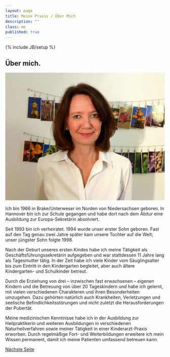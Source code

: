 ```yaml
---
layout: page
title: Meine Praxis / Über Mich
description: ""
class: me
published: true
---
```


{% include JB/setup %}

## Über mich.

![Ich.](/assets/images/ich.jpg)

Ich bin 1966 in Brake/Unterweser im Norden von  Niedersachsen geboren. In Hannover bin ich zur Schule gegangen und habe dort nach dem Abitur eine Ausbildung zur Europa-Sekretärin absolviert. 

Seit 1993 bin ich verheiratet. 1994 wurde unser erster Sohn geboren. Fast auf den Tag genau zwei Jahre später kam unsere Tochter auf die Welt; unser jüngster Sohn folgte 1998. 

Nach der Geburt unseres ersten Kindes habe ich meine Tätigkeit als Geschäftsführungssekretärin aufgegeben und war stattdessen 11 Jahre lang als Tagesmutter tätig. In der Zeit habe ich viele Kinder vom Säuglingsalter bis zum Eintritt in den Kindergarten begleitet, aber auch ältere Kindergarten- und Schulkinder betreut.  

Durch die Erziehung von drei – inzwischen fast erwachsenen – eigenen Kindern und die Betreuung von über 20 Tageskindern  und  habe ich gelernt, mit vielen verschiedenen Charakteren und ihren Besonderheiten umzugehen. Dazu gehörten natürlich auch Krankheiten, Verletzungen und  seelische Befindlichkeitsstörungen und nicht zuletzt die Herausforderungen der Pubertät. 

Meine medizinischen Kenntnisse habe ich in der Ausbildung zur Heilpraktikerin und weiteren Ausbildungen in verschiedenen Naturheilverfahren sowie meiner Tätigkeit in einer Kinderarzt-Praxis erworben. Durch regelmäßige Fort- und Weiterbildungen erweitere ich mein Wissen permanent, damit ich meine Patienten umfassend betreuen kann.

[Nächste Seite](/meine-praxis/bilder/)
